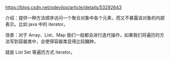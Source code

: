 https://blog.csdn.net/odeviloo/article/details/53292643


介绍：提供一种方法顺序访问一个聚合对象中各个元素，而又不暴露该对象的内部表示。比如 java 中的 iterator。

场景：对于 Array、List、Map 我们一般都会进行迭代操作，如果我们将遍历的方法写到容器类中，会使得容器类显得比较臃肿。

就是 List Set 等遍历方式 iterator。